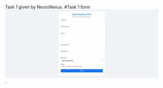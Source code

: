 Task 1 given by NeuroNexus.
#Task 1 form
![Task](https://github.com/Niraj-Hitpump/NeuroNexus/blob/main/images/127.0.0.1_5500_Task1.html.png).
